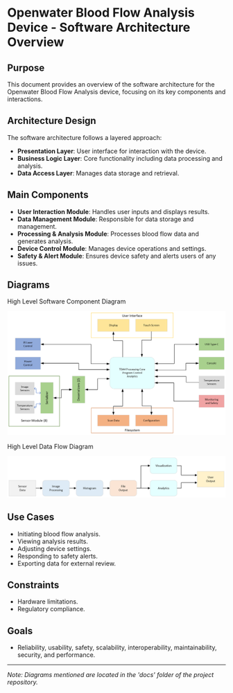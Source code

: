 # Openwater Blood Flow Analysis Device - Software Architecture Overview

## Purpose
This document provides an overview of the software architecture for the Openwater Blood Flow Analysis device, focusing on its key components and interactions.

## Architecture Design
The software architecture follows a layered approach:

- **Presentation Layer**: User interface for interaction with the device.
- **Business Logic Layer**: Core functionality including data processing and analysis.
- **Data Access Layer**: Manages data storage and retrieval.

## Main Components
- **User Interaction Module**: Handles user inputs and displays results.
- **Data Management Module**: Responsible for data storage and management.
- **Processing & Analysis Module**: Processes blood flow data and generates analysis.
- **Device Control Module**: Manages device operations and settings.
- **Safety & Alert Module**: Ensures device safety and alerts users of any issues.

## Diagrams

High Level Software Component Diagram

![Openwater System Diagram](ow_system_diagram.png)

High Level Data Flow Diagram

![Openwater Data Flow Diagram](ow_dataflow_diagram.png)

## Use Cases
- Initiating blood flow analysis.
- Viewing analysis results.
- Adjusting device settings.
- Responding to safety alerts.
- Exporting data for external review.

## Constraints
- Hardware limitations.
- Regulatory compliance.

## Goals
- Reliability, usability, safety, scalability, interoperability, maintainability, security, and performance.


---

*Note: Diagrams mentioned are located in the 'docs' folder of the project repository.*
